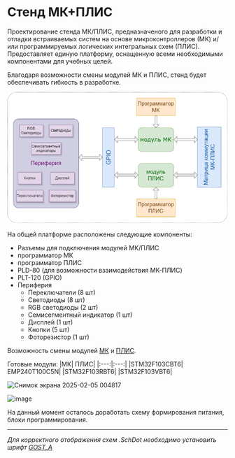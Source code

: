 # Стенд МК+ПЛИС

Проектирование стенда МК/ПЛИС, предназначеного для разработки и отладки встраиваемых систем на основе микроконтроллеров (МК) и/или программируемых логических интегральных схем (ПЛИС). Предоставляет единую платформу, оснащенную всеми необходимыми компонентами для учебных целей.

Благодаря возможности смены модулей МК и ПЛИС, стенд будет обеспечивать гибкость в разработке.


  ![](https://github.com/l1sok/MCU_PLD/blob/main/MCU_PLD.png)

На общей платформе расположены следующие компоненты:
*	Разъемы для подключения модулей МК/ПЛИС
*	программатор МК
*	программатор ПЛИС 
* PLD-80 (для возможности взаимодействия МК-ПЛИС)
*	PLT-120 (GPIO)
*	Периферия
    * Переключатели (8 шт)
    *  Светодиоды (8 шт)
    *  RGB светодиоды (2 шт)
    *  Семисегментный индикатор (1 шт)
    *  Дисплей (1 шт)
    *  Кнопки (5 шт)
    *  Фоторезистор (1 шт)

Возможность смены модулей  [МК](https://github.com/l1sok/MCU_PLD/tree/main/%5BMK%5D) и [ПЛИС](https://github.com/l1sok/MCU_PLD/tree/main/%5B%D0%9F%D0%9B%D0%98%D0%A1%5D).

Готовые модули: 
|МК| ПЛИС| 
|:---:|:---:|
|STM32F103CBT6| EMP240T100C5N|
|STM32F103RBT6|
|STM32F103VBT6|
  

![Снимок экрана 2025-02-05 004817](https://github.com/user-attachments/assets/12ac02c2-e26f-482d-b85b-af64f856cf69)

![image](https://github.com/user-attachments/assets/205254a8-f388-46a9-8227-dbaa42e48319)

На данный момент осталось доработать схему формирования питания, блоки программирования.

---
_Для корректного отображения схем .SchDot необходимо установить шрифт [GOST_A](https://github.com/l1sok/MCU_PLD/blob/main/GOST_A%20.TTF)_
